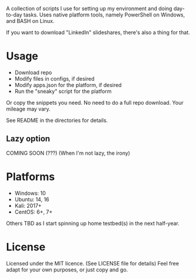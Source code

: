 A collection of scripts I use for setting up my environment and doing day-to-day tasks.
Uses native platform tools, namely PowerShell on Windows, and BASH on Linux.


If you want to download "LinkedIn" slideshares, there's also a thing for that.



# Usage


* Download repo
* Modify files in configs, if desired
* Modify apps.json for the platform, if desired
* Run the "sneaky" script for the platform

Or copy the snippets you need. No need to do a full repo download. Your mileage may vary.

See README in the directories for details.


## Lazy option

COMING SOON (???)
(When I'm not lazy, the irony)


# Platforms
* Windows: 10
* Ubuntu: 14, 16
* Kali: 2017+
* CentOS: 6+, 7+

Others TBD as I start spinning up home testbed(s) in the next half-year.


# License
Licensed under the MIT licence. (See LICENSE file for details)
Feel free adapt for your own purposes, or just copy and go.
